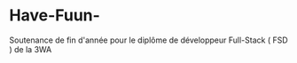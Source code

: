 # Have-Fuun-
Soutenance de fin d'année pour le diplôme de développeur Full-Stack ( FSD ) de la 3WA 
